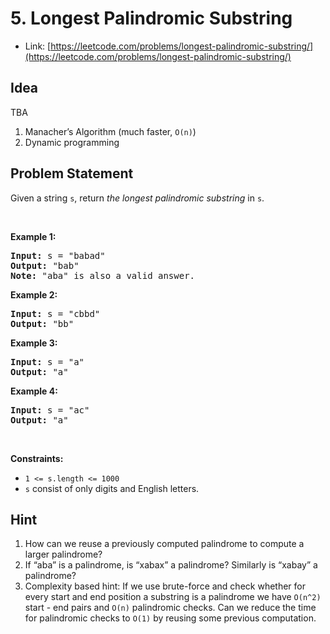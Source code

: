 # 5. Longest Palindromic Substring
- Link: [https://leetcode.com/problems/longest-palindromic-substring/](https://leetcode.com/problems/longest-palindromic-substring/)

## Idea
TBA
1. Manacher’s Algorithm (much faster, `O(n)`)
2. Dynamic programming

## Problem Statement
<p>Given a string <code>s</code>, return&nbsp;<em>the longest palindromic substring</em> in <code>s</code>.</p>

<p>&nbsp;</p>
<p><strong>Example 1:</strong></p>

<pre><strong>Input:</strong> s = "babad"
<strong>Output:</strong> "bab"
<strong>Note:</strong> "aba" is also a valid answer.
</pre>

<p><strong>Example 2:</strong></p>

<pre><strong>Input:</strong> s = "cbbd"
<strong>Output:</strong> "bb"
</pre>

<p><strong>Example 3:</strong></p>

<pre><strong>Input:</strong> s = "a"
<strong>Output:</strong> "a"
</pre>

<p><strong>Example 4:</strong></p>

<pre><strong>Input:</strong> s = "ac"
<strong>Output:</strong> "a"
</pre>

<p>&nbsp;</p>
<p><strong>Constraints:</strong></p>

<ul>
	<li><code>1 &lt;= s.length &lt;= 1000</code></li>
	<li><code>s</code> consist of only digits and English letters.</li>
</ul>

## Hint
1. How can we reuse a previously computed palindrome to compute a larger palindrome?
2. If “aba” is a palindrome, is “xabax” a palindrome? Similarly is “xabay” a palindrome?
3. Complexity based hint:
If we use brute-force and check whether for every start and end position a substring is a palindrome we have `O(n^2)` start - end pairs and `O(n)` palindromic checks. Can we reduce the time for palindromic checks to `O(1)` by reusing some previous computation.
